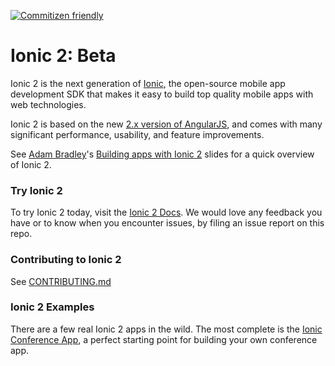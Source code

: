 [![Commitizen friendly](https://img.shields.io/badge/commitizen-friendly-brightgreen.svg)](http://commitizen.github.io/cz-cli/)

# Ionic 2: Beta

Ionic 2 is the next generation of [Ionic](http://ionicframework.com/), the open-source mobile app development SDK that makes it easy to build top quality mobile apps with web technologies.

Ionic 2 is based on the new [2.x version of AngularJS](https://angular.io/), and comes with many significant performance, usability, and feature improvements.

See [Adam Bradley](http://twitter.com/adamdbradley)'s [Building apps with Ionic 2](http://adamdbradley.github.io/building-with-ionic2) slides for a quick overview of Ionic 2.

### Try Ionic 2

To try Ionic 2 today, visit the [Ionic 2 Docs](http://ionicframework.com/docs/v2/). We would love any feedback you have or to know when you encounter issues, by filing an issue report on this repo.

### Contributing to Ionic 2

See [CONTRIBUTING.md](https://github.com/driftyco/ionic/blob/2.0/CONTRIBUTING.md)

### Ionic 2 Examples

There are a few real Ionic 2 apps in the wild. The most complete is the [Ionic Conference App](https://github.com/driftyco/ionic-conference-app), a perfect starting point for building your own conference app.
